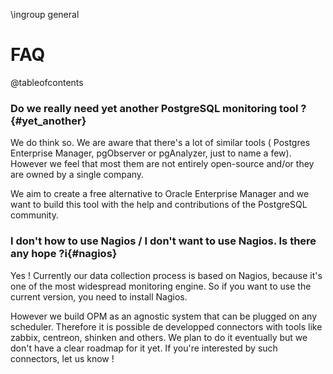 \ingroup general

# FAQ

@tableofcontents


### Do we really need yet another PostgreSQL monitoring tool ? {#yet_another}

We do think so. We are aware that there's a lot of similar tools ( Postgres Enterprise Manager, pgObserver or pgAnalyzer,  just to name a few). However we feel that most them are not entirely open-source and/or they are owned by a single company. 

We aim to create a free alternative to Oracle Enterprise Manager and we want to build this tool with the help and contributions of the PostgreSQL community.


### I don't how to use Nagios / I don't want to use Nagios. Is there any hope ?i{#nagios}

Yes ! Currently our data collection process is based on Nagios, because it's one of the most widespread monitoring engine. So if you want to use the current version, you need to install Nagios.

However we build OPM as an agnostic system that can be plugged on any scheduler. Therefore it is possible de developped connectors with tools like zabbix, centreon, shinken and others. We plan to do it eventually but we don't have a clear roadmap for it yet. If you're interested by such connectors, let us know !




